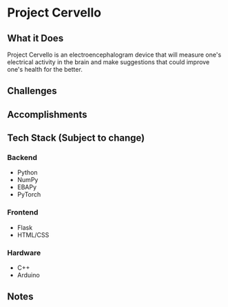 # Project Cervello

## What it Does
Project Cervello is an electroencephalogram device that will measure one's electrical activity in the brain and make suggestions that could improve one's health for the better.

## Challenges

## Accomplishments

## Tech Stack (Subject to change)

### Backend
- Python
- NumPy
- EBAPy
- PyTorch

### Frontend
- Flask
- HTML/CSS

### Hardware
- C++
- Arduino

## Notes
